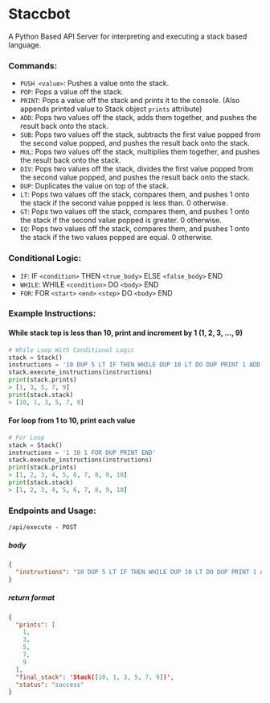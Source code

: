 # Staccbot

A Python Based API Server for interpreting and executing a stack based language.

### Commands:

- `PUSH <value>`: Pushes a value onto the stack.
- `POP`: Pops a value off the stack.
- `PRINT`: Pops a value off the stack and prints it to the console. (Also appends printed value to Stack object `prints`
  attribute)
- `ADD`: Pops two values off the stack, adds them together, and pushes the result back onto the stack.
- `SUB`: Pops two values off the stack, subtracts the first value popped from the second value popped, and pushes the
  result back onto the stack.
- `MUL`: Pops two values off the stack, multiplies them together, and pushes the result back onto the stack.
- `DIV`: Pops two values off the stack, divides the first value popped from the second value popped, and pushes the
  result back onto the stack.
- `DUP`: Duplicates the value on top of the stack.
- `LT`: Pops two values off the stack, compares them, and pushes 1 onto the stack if the second value popped is less
  than. 0 otherwise.
- `GT`: Pops two values off the stack, compares them, and pushes 1 onto the stack if the second value popped is greater.
  0 otherwise.
- `EQ`: Pops two values off the stack, compares them, and pushes 1 onto the stack if the two values popped are equal. 0
  otherwise.

### Conditional Logic:

- `IF`: IF `<condition>` THEN `<true_body>` ELSE `<false_body>` END
- `WHILE`: WHILE `<condition>` DO `<body>` END
- `FOR`: FOR `<start>` `<end>` `<step>` DO `<body>` END

### Example Instructions:

#### While stack top is less than 10, print and increment by 1 (1, 2, 3, ..., 9)

```python 
# While Loop With Conditional Logic
stack = Stack()
instructions = '10 DUP 5 LT IF THEN WHILE DUP 10 LT DO DUP PRINT 1 ADD END ELSE 1 10 2 FOR DUP PRINT END END'
stack.execute_instructions(instructions)
print(stack.prints)
> [1, 3, 5, 7, 9]
print(stack.stack)
> [10, 1, 3, 5, 7, 9]
```

#### For loop from 1 to 10, print each value

```python
# For Loop 
stack = Stack()
instructions = '1 10 1 FOR DUP PRINT END'
stack.execute_instructions(instructions)
print(stack.prints)
> [1, 2, 3, 4, 5, 6, 7, 8, 9, 10]
print(stack.stack)
> [1, 2, 3, 4, 5, 6, 7, 8, 9, 10]
```

### Endpoints and Usage:

`/api/execute - POST`

##### body

```json
{
  "instructions": "10 DUP 5 LT IF THEN WHILE DUP 10 LT DO DUP PRINT 1 ADD END ELSE 1 10 2 FOR DUP PRINT END END"
}
```

##### return format

```json
{
  "prints": [
    1,
    3,
    5,
    7,
    9
  ],
  "final_stack": 'Stack([10, 1, 3, 5, 7, 9])',
  "status": "success"
}
```
